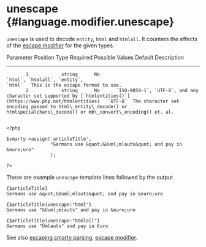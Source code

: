 unescape {#language.modifier.unescape}
========

`unescape` is used to decode `entity`, `html` and `htmlall`. It counters
the effects of the [escape modifier](#language.modifier.escape) for the
given types.

   Parameter Position    Type    Required                                                Possible Values                                                 Default  Description
  -------------------- -------- ---------- ------------------------------------------------------------------------------------------------------------ --------- ------------------------------------------------------------------------------------------------------------------------------
           1            string      No                                             `html`, `htmlall`, `entity`,                                          `html`   This is the escape format to use.
           2            string      No      `ISO-8859-1`, `UTF-8`, and any character set supported by [`htmlentities()`](https://www.php.net/htmlentities)   `UTF-8`  The character set encoding passed to html\_entity\_decode() or htmlspecialchars\_decode() or mb\_convert\_encoding() et. al.


    <?php

    $smarty->assign('articleTitle',
                    "Germans use &quot;&Uuml;mlauts&quot; and pay in &euro;uro"
                    );

    ?>

       

These are example `unescape` template lines followed by the output


    {$articleTitle}
    Germans use &quot;&Uuml;mlauts&quot; and pay in &euro;uro

    {$articleTitle|unescape:"html"}
    Germans use "&Uuml;mlauts" and pay in &euro;uro

    {$articleTitle|unescape:"htmlall"}
    Germans use "Ümlauts" and pay in €uro

       

See also [escaping smarty parsing](#language.escaping), [escape
modifier](#language.modifier.escape).
